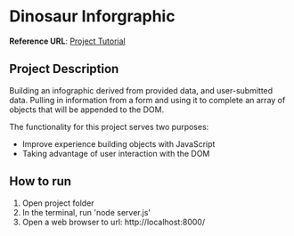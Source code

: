# Dinosaur Inforgraphic

**Reference URL**: [Project Tutorial](https://learn.udacity.com/nanodegrees/nd032/parts/cd0704 "Object-Oriented Javascript: Dinosaurs Infographic Project")

## Project Description
Building an infographic derived from provided data, and user-submitted data. Pulling in information from a form and using it to complete an array of objects that will be appended to the DOM.

The functionality for this project serves two purposes:
- Improve experience building objects with JavaScript 
- Taking advantage of user interaction with the DOM

## How to run
1. Open project folder
2. In the terminal, run 'node server.js'
3. Open a web browser to url: http://localhost:8000/
